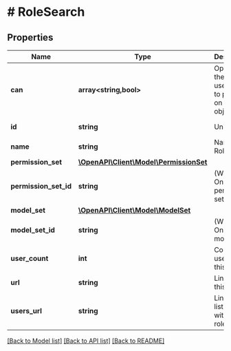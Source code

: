# # RoleSearch

## Properties

Name | Type | Description | Notes
------------ | ------------- | ------------- | -------------
**can** | **array<string,bool>** | Operations the current user is able to perform on this object | [optional] [readonly]
**id** | **string** | Unique Id | [optional] [readonly]
**name** | **string** | Name of Role | [optional]
**permission_set** | [**\OpenAPI\Client\Model\PermissionSet**](PermissionSet.md) |  | [optional]
**permission_set_id** | **string** | (Write-Only) Id of permission set | [optional]
**model_set** | [**\OpenAPI\Client\Model\ModelSet**](ModelSet.md) |  | [optional]
**model_set_id** | **string** | (Write-Only) Id of model set | [optional]
**user_count** | **int** | Count of users with this role | [optional] [readonly]
**url** | **string** | Link to get this item | [optional] [readonly]
**users_url** | **string** | Link to get list of users with this role | [optional] [readonly]

[[Back to Model list]](../../README.md#models) [[Back to API list]](../../README.md#endpoints) [[Back to README]](../../README.md)
